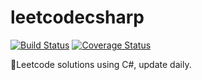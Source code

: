 # leetcodecsharp
[![Build Status](https://travis-ci.org/user3301/leetcodecsharp.svg?branch=master)](https://travis-ci.org/user3301/leetcodecsharp)
[![Coverage Status](https://coveralls.io/repos/github/user3301/leetcodecsharp/badge.svg?branch=master)](https://coveralls.io/github/user3301/leetcodecsharp?branch=master)

:construction:Leetcode solutions using C#, update daily.
